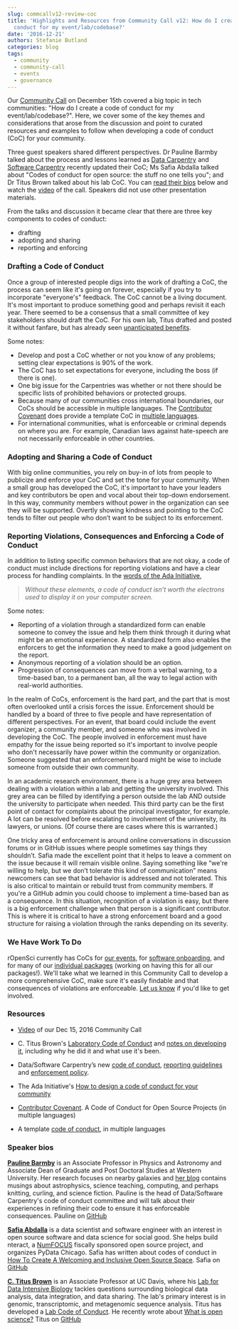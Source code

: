 ```yaml
---
slug: commcallv12-review-coc
title: 'Highlights and Resources from Community Call v12: How do I create a code of
  conduct for my event/lab/codebase?'
date: '2016-12-21'
authors: Stefanie Butland
categories: blog
tags:
  - community
  - community-call
  - events
  - governance
---
```

Our [Community Call](https://ropensci.org/blog/blog/2016/10/31/comm-call-v12) on December 15th covered a big topic in tech communities: "How do I create a code of conduct for my event/lab/codebase?". Here, we cover some of the key themes and considerations that arose from the discussion and point to curated resources and examples to follow when developing a code of conduct (CoC) for your community.

Three guest speakers shared different perspectives. Dr Pauline Barmby talked about the process and lessons learned as [Data Carpentry](http://www.datacarpentry.org/) and [Software Carpentry](https://software-carpentry.org/) recently updated their CoC; Ms Safia Abdalla talked about "Codes of conduct for open source: the stuff no one tells you"; and Dr Titus Brown talked about his lab CoC. You can [read their bios](#speaker-bios) below and watch the [video](https://vimeo.com/196503807) of the call. Speakers did not use other presentation materials.

From the talks and discussion it became clear that there are three key components to codes of conduct:

* drafting
* adopting and sharing
* reporting and enforcing

### Drafting a Code of Conduct

Once a group of interested people digs into the work of drafting a CoC, the process can seem like it's going on forever, especially if you try to incorporate "everyone's" feedback. The CoC cannot be a living document. It's most important to produce something good and perhaps revisit it each year. There seemed to be a consensus that a small committee of key stakeholders should draft the CoC. For his own lab, Titus drafted and posted it without fanfare, but has already seen [unanticipated benefits](http://ivory.idyll.org/blog/2016-notes-on-lab-coc.html).

Some notes:

* Develop and post a CoC whether or not you know of any problems; setting clear expectations is 90% of the work.
* The CoC has to set expectations for everyone, including the boss (if there is one).
* One big issue for the Carpentries was whether or not there should be specific lists of prohibited behaviors or protected groups.
* Because many of our communities cross international boundaries, our CoCs should be accessible in multiple languages. The [Contributor Covenant](http://contributor-covenant.org/) does provide a template CoC in [multiple languages](http://contributor-covenant.org/i18n/).
* For international communities, what is enforceable or criminal depends on where you are. For example, Canadian laws against hate-speech are not necessarily enforceable in other countries.

### Adopting and Sharing a Code of Conduct

With big online communities, you rely on buy-in of lots from people to publicize and enforce your CoC and set the tone for your community. When a small group has developed the CoC, it's important to have your leaders and key contributors be open and vocal about their top-down endorsement. In this way, community members without power in the organization can see they will be supported. Overtly showing kindness and pointing to the CoC tends to filter out people who don’t want to be subject to its enforcement.

### Reporting Violations, Consequences and Enforcing a Code of Conduct

In addition to listing specific common behaviors that are not okay, a code of conduct must include directions for reporting violations and have a clear process for handling complaints. In the [words of the Ada Initiative](https://adainitiative.org/2014/02/18/howto-design-a-code-of-conduct-for-your-community/),

> _Without these elements, a code of conduct isn’t worth the electrons used to display it on your computer screen._

Some notes:

* Reporting of a violation through a standardized form can enable someone to convey the issue and help them think through it during what might be an emotional experience. A standardized form also enables the enforcers to get the information they need to make a good judgement on the report.
* Anonymous reporting of a violation should be an option.
* Progression of consequences can move from a verbal warning, to a time-based ban, to a permanent ban, all the way to legal action with real-world authorities.

In the realm of CoCs, enforcement is the hard part, and the part that is most often overlooked until a crisis forces the issue. Enforcement should be handled by a board of three to five people and have representation of different perspectives. For an event, that board could include the event organizer, a community member, and someone who was involved in developing the CoC. The people involved in enforcement must have empathy for the issue being reported so it's important to involve people who don't necessarily have power within the community or organization. Someone suggested that an enforcement board might be wise to include someone from outside their own community.

In an academic research environment, there is a huge grey area between dealing with a violation within a lab and getting the university involved. This grey area can be filled by identifying a person outside the lab AND outside the university to participate when needed. This third party can be the first point of contact for complaints about the principal investigator, for example. A lot can be resolved before escalating to involvement of the university, its lawyers, or unions. (Of course there are cases where this is warranted.)

One tricky area of enforcement is around online conversations in discussion forums or in GitHub issues where people sometimes say things they shouldn’t. Safia made the excellent point that it helps to leave a comment on the issue because it will remain visible online. Saying something like “we're willing to help, but we don’t tolerate this kind of communication” means newcomers can see that bad behavior is addressed and not tolerated. This is also critical to maintain or rebuild trust from community members. If you're a GitHub admin you could choose to implement a time-based ban as a consequence. In this situation, recognition of a violation is easy, but there is a big enforcement challenge when that person is a significant contributor. This is where it is critical to have a strong enforcement board and a good structure for raising a violation through the ranks depending on its severity.

### We Have Work To Do
rOpenSci currently has CoCs for [our events](http://unconf16.ropensci.org/coc.html), for [software onboarding](https://ropensci.github.io/dev_guide/policies.html#code-of-conduct), and for many of our [individual packages](https://github.com/ropensci/taxize/blob/master/CONDUCT.md) (working on having this for all our packages!). We'll take what we learned in this Community Call to develop a more comprehensive CoC, make sure it's easily findable and that consequences of violations are enforceable. [Let us know](https://ropensci.org/contact.html) if you'd like to get involved.

### Resources

* [Video](https://vimeo.com/196503807) of our Dec 15, 2016 Community Call

* C. Titus Brown's [Laboratory Code of Conduct](http://ivory.idyll.org/lab/coc.html) and [notes on developing it](http://ivory.idyll.org/blog/2016-notes-on-lab-coc.html), including why he did it and what use it's been.

* Data/Software Carpentry’s new [code of conduct](http://www.datacarpentry.org/code-of-conduct/), [reporting guidelines](http://www.datacarpentry.org/CoC-reporting/) and [enforcement policy](http://www.datacarpentry.org/CoC-enforcement/).

* The Ada Initiative's [How to design a code of conduct for your community](https://adainitiative.org/2014/02/18/howto-design-a-code-of-conduct-for-your-community/)

* [Contributor Covenant](http://contributor-covenant.org/). A Code of Conduct for Open Source Projects (in multiple languages)

* A template [code of conduct](https://github.com/confcodeofconduct/confcodeofconduct.com), in multiple languages

### Speaker bios

[**Pauline Barmby**](https://nearby-galaxies.github.io/people/) is an Associate Professor in Physics and Astronomy and Associate Dean of Graduate and Post Doctoral Studies at Western University. Her research focuses on nearby galaxies and [her blog](http://pbarmby.github.io/) contains musings about astrophysics, science teaching, computing, and perhaps knitting, curling, and science fiction. Pauline is the head of Data/Software Carpentry's code of conduct committee and will talk about their experiences in refining their code to ensure it has enforceable consequences.
Pauline on [GitHub](https://github.com/PBarmby)

[**Safia Abdalla**](http://safia.rocks/) is a data scientist and software engineer with an interest in open source software and data science for social good. She helps build nteract, a [NumFOCUS](http://www.numfocus.org/open-source-projects.html) fiscally sponsored open source project, and organizes PyData Chicago. Safia has written about codes of conduct in [How To Create A Welcoming and Inclusive Open Source Space](http://blog.safia.rocks/post/141972488250/how-to-create-a-welcoming-and-inclusive-open).
Safia on [GitHub](https://github.com/captainsafia)

[**C. Titus Brown**](http://ivory.idyll.org) is an Associate Professor at UC Davis, where his [Lab for Data Intensive Biology](http://ivory.idyll.org/lab/) tackles questions surrounding biological data analysis, data integration, and data sharing. The lab's primary interest is in genomic, transcriptomic, and metagenomic sequence analysis. Titus has developed a [Lab Code of Conduct](http://ivory.idyll.org/lab/coc.html).
He recently wrote about [What is open science?](http://ivory.idyll.org/blog/2016-what-is-open-science.html)
Titus on [GitHub](https://github.com/dib-lab)
